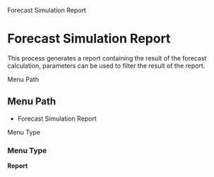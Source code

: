 
Forecast Simulation Report
# Forecast Simulation Report


This process generates a report containing the result of the forecast calculation, parameters can be used to filter the result of the report. 

Menu Path
## Menu Path



- Forecast Simulation Report

Menu Type
### Menu Type

**Report**

